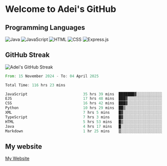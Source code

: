 # Welcome to Adei's GitHub

## Programming Languages
![Java](https://img.shields.io/badge/Java-007396?style=flat-square&logo=java&logoColor=white)
![JavaScript](https://img.shields.io/badge/JavaScript-F7DF1E?style=flat-square&logo=javascript&logoColor=black)
![HTML](https://img.shields.io/badge/HTML-E34F26?style=flat-square&logo=html5&logoColor=white)
![CSS](https://img.shields.io/badge/CSS-1572B6?style=flat-square&logo=css3&logoColor=white)
![Express.js](https://img.shields.io/badge/Express.js-000000?style=flat-square&logo=express&logoColor=white)


## GitHub Streak
![Adei's GitHub Streak](https://github-readme-streak-stats.herokuapp.com/?user=AdeiTamayo&hide_border=true)

<!--START_SECTION:waka-->

```rust
From: 15 November 2024 - To: 04 April 2025

Total Time: 116 hrs 23 mins

JavaScript                         35 hrs 39 mins  ███████▓░░░░░░░░░░░░░░░░░   30.37 %
EJS                                17 hrs 48 mins  ███▓░░░░░░░░░░░░░░░░░░░░░   15.17 %
CSS                                16 hrs 42 mins  ███▓░░░░░░░░░░░░░░░░░░░░░   14.24 %
Python                             10 hrs 29 mins  ██▒░░░░░░░░░░░░░░░░░░░░░░   08.93 %
XML                                7 hrs 5 mins    █▓░░░░░░░░░░░░░░░░░░░░░░░   06.04 %
TypeScript                         7 hrs 3 mins    █▓░░░░░░░░░░░░░░░░░░░░░░░   06.01 %
HTML                               5 hrs 53 mins   █▒░░░░░░░░░░░░░░░░░░░░░░░   05.02 %
Java                               4 hrs 17 mins   █░░░░░░░░░░░░░░░░░░░░░░░░   03.65 %
Markdown                           1 hr 25 mins    ▒░░░░░░░░░░░░░░░░░░░░░░░░   01.21 %
```

<!--END_SECTION:waka-->

## My website
[My Website](https://adei.eus)


